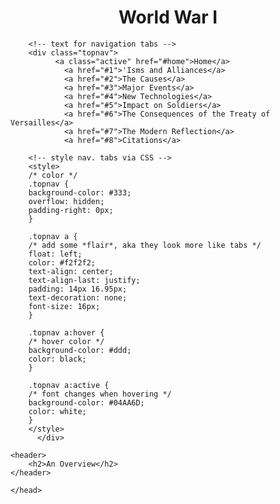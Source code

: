 <!DOCTYPE html>
<html>
    <head>
        <h1 style="text-align:center;">World War I</h1>
		  
		<!-- text for navigation tabs -->
		<div class="topnav">
		      <a class="active" href="#home">Home</a>
				<a href="#1">'Isms and Alliances</a>
				<a href="#2">The Causes</a>
				<a href="#3">Major Events</a>
				<a href="#4">New Technologies</a>
				<a href="#5">Impact on Soldiers</a>
				<a href="#6">The Consequences of the Treaty of Versailles</a>
				<a href="#7">The Modern Reflection</a>
				<a href="#8">Citations</a>
				
		<!-- style nav. tabs via CSS -->
		<style>
		/* color */
		.topnav {
		background-color: #333;
		overflow: hidden;
		padding-right: 0px;
		}
		
		.topnav a {
		/* add some *flair*, aka they look more like tabs */
		float: left;
		color: #f2f2f2;
		text-align: center;
		text-align-last: justify;
		padding: 14px 16.95px;
		text-decoration: none;
		font-size: 16px;
		}
		
		.topnav a:hover {
		/* hover color */
		background-color: #ddd;
		color: black;
		}
		
		.topnav a:active {
		/* font changes when hovering */
		background-color: #04AA6D;
		color: white;
		}
		</style>
		  </div>
		  
	<header>
		<h2>An Overview</h2>
	</header>
	
    </head>
</html>
